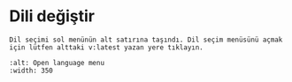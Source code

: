 # Dili değiştir

```{note}
Dil seçimi sol menünün alt satırına taşındı. Dil seçim menüsünü açmak için lütfen alttaki v:latest yazan yere tıklayın.
```

```{image} images/documentation_language_menu.png
:alt: Open language menu
:width: 350
```
